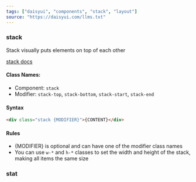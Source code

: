 ```yaml
---
tags: ["daisyui", "components", "stack", "layout"]
source: "https://daisyui.com/llms.txt"
---
```


### stack
Stack visually puts elements on top of each other

[stack docs](https://daisyui.com/components/stack/)

#### Class Names:
- Component: `stack`
- Modifier: `stack-top`, `stack-bottom`, `stack-start`, `stack-end`

#### Syntax
```html
<div class="stack {MODIFIER}">{CONTENT}</div>
```

#### Rules
- {MODIFIER} is optional and can have one of the modifier class names
- You can use `w-*` and `h-*` classes to set the width and height of the stack, making all items the same size

### stat